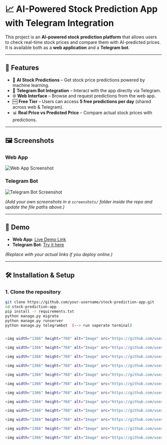 # 📈 AI-Powered Stock Prediction App with Telegram Integration

This project is an **AI-powered stock prediction platform** that allows users to check real-time stock prices and compare them with AI-predicted prices.  
It is available both as a **web application** and a **Telegram bot**.

---

## 🚀 Features
- 🔮 **AI Stock Predictions** – Get stock price predictions powered by machine learning.  
- 💬 **Telegram Bot Integration** – Interact with the app directly via Telegram.  
- 🌐 **Web Interface** – Browse and request predictions from the web app.  
- 🆓 **Free Tier** – Users can access **5 free predictions per day** (shared across web & Telegram).  
- 📊 **Real Price vs Predicted Price** – Compare actual stock prices with predictions.  

---

## 🖼️ Screenshots

### Web App
![Web App Screenshot](screenshots/web_app.png)

### Telegram Bot
![Telegram Bot Screenshot](screenshots/telegram_bot.png)

*(Add your own screenshots in a `screenshots/` folder inside the repo and update the file paths above.)*

---

## 🎥 Demo

- **Web App**: [Live Demo Link](https://your-demo-link.com)  
- **Telegram Bot**: [Try it here](https://t.me/your_bot_username)  

*(Replace with your actual links if you deploy online.)*

---

## 🛠️ Installation & Setup

### 1. Clone the repository
```bash
git clone https://github.com/your-username/stock-prediction-app.git
cd stock-prediction-app
pip install -r requirements.txt
python manage.py migrate
python manage.py runserver
python manage.py telegrambot  (--> run seperate terminal)


<img width="1366" height="768" alt="Image" src="https://github.com/user-attachments/assets/a9751c45-e4a3-4747-b74c-be61955f6bae" />

<img width="1366" height="768" alt="Image" src="https://github.com/user-attachments/assets/500cbb4b-69c9-4e29-8c56-188eafcab26c" />

<img width="1366" height="768" alt="Image" src="https://github.com/user-attachments/assets/83095328-6f66-4776-89d7-060bbb110845" />

<img width="1366" height="768" alt="Image" src="https://github.com/user-attachments/assets/0c04e020-c348-4720-9987-6de7b6546ab9" />

<img width="1366" height="768" alt="Image" src="https://github.com/user-attachments/assets/bd05d0c5-a35e-4a7d-9000-510e4ea157d6" />

<img width="1366" height="768" alt="Image" src="https://github.com/user-attachments/assets/be09a4d7-a635-43f5-9921-ac63479ec045" />

<img width="1366" height="768" alt="Image" src="https://github.com/user-attachments/assets/b04702ea-2015-4066-b9f9-cb6ebb6eb539" />

<img width="1366" height="768" alt="Image" src="https://github.com/user-attachments/assets/f4fb2a56-65af-47b7-bbe6-6bb24855f592" />

<img width="1366" height="768" alt="Image" src="https://github.com/user-attachments/assets/fe6085d6-fabe-49cc-a451-df5429225f39" />

<img width="1366" height="768" alt="Image" src="https://github.com/user-attachments/assets/36d21bff-93ba-4ae9-a2c0-bc21939483a1" />

<img width="1366" height="768" alt="Image" src="https://github.com/user-attachments/assets/ed25c739-6526-4777-9041-63e82cdca443" />

<img width="1366" height="768" alt="Image" src="https://github.com/user-attachments/assets/0ed03803-2806-460d-9e16-fc759f47b3aa" />
